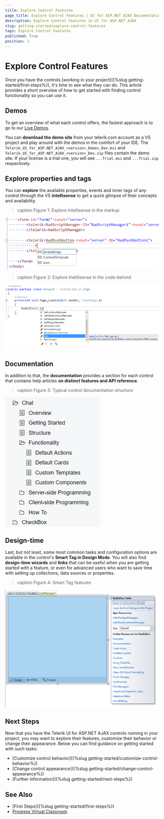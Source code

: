 ```yaml
---
title: Explore Control Features
page_title: Explore Control Features | UI for ASP.NET AJAX Documentation
description: Explore Control Features in UI for ASP.NET AJAX
slug: getting-started/explore-control-features
tags: Explore Control Features
published: True
position: 2
---
```


# Explore Control Features

Once you have the controls [working in your project]({%slug getting-started/first-steps%}), it's time to see what they can do. This article provides a short overview of how to get started with finding control functionality so you can use it.

## Demos

To get an overview of what each control offers, the fastest approach is to go to our [Live Demos](http://demos.telerik.com/aspnet-ajax).

You can **download the demo site** from your telerik.com account as a VS project and play around with the demos in the comfort of your IDE. The ` Telerik_UI_for_ASP.NET_AJAX_<version>_Demos_Dev.msi` and `Telerik_UI_for_ASP.NET_AJAX_<version>_Dev.zip` files contain the demo site. If your license is a trial one, you will see `...Trial.msi` and `...Trial.zip` respectively.

## Explore properties and tags

You can **explore** the available properties, events and inner tags of any control through the VS **intellisense** to get a quick glimpse of their concepts and availability.

>caption Figure 1: Explore Intellisense in the markup

![Explore Intellisense in the markup](images/markup-intellisense.png "Explore Intellisense in the markup")

>caption Figure 2: Explore Inetllisense in the code-behind

![Explore Inetllisense in the code-behind](images/code-behind-intellisense.png "Explore Inetllisense in the code-behind")

## Documentation

In addition to that, the **documentation** provides a section for each control that contains help articles **on distinct features and API reference**.

>caption Figure 3: Typical control documentation structure

![Typical control documentation structure](images/typical-control-docs-structure.png "Typical control documentation structure")

## Design-time

Last, but not least, some most common tasks and configuration options are available in the control's **Smart Tag in Design Mode**. You will also find **design-time wizards** and **links** that can be useful when you are getting started with a feature, or even for advanced users who want to save time with setting up collections, data sources or properties.

>caption Figure 4: Smart Tag features

![Smart Tag features](images/smart-tag-features.png "Smart Tag features")

## Next Steps

Now that you have the Telerik UI for ASP.NET AJAX controls running in your project, you may want to explore their features, customize their behavior or change their appearance. Below you can find guidance on getting started with such tasks:

* [Customize control behavior]({%slug getting-started/customize-control-behavior%})
* [Change control appearance]({%slug getting-started/change-control-appearance%})
* [Further information]({%slug getting-started/next-steps%})

## See Also

* [First Steps]({%slug getting-started/first-steps%})
* [Progress Virtual Classroom](https://www.telerik.com/account/support/virtual-classroom)
